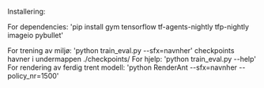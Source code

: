 Installering:

For dependencies: 'pip install gym tensorflow tf-agents-nightly tfp-nightly imageio pybullet'

For trening av miljø: 'python train_eval.py --sfx=navnher'
checkpoints havner i undermappen ./checkpoints/
For hjelp: 'python train_eval.py --help'
For rendering av ferdig trent modell:
'python RenderAnt --sfx=navnher --policy_nr=1500'
